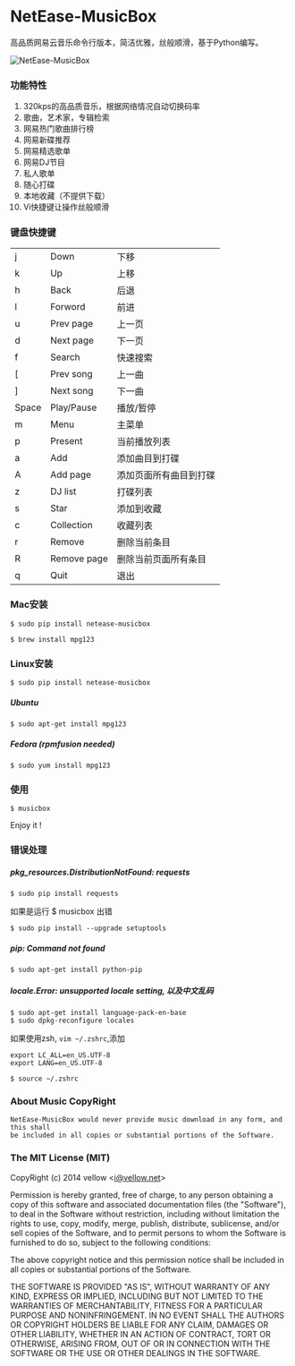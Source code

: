 NetEase-MusicBox
=================

高品质网易云音乐命令行版本，简洁优雅，丝般顺滑，基于Python编写。

![NetEase-MusicBox](http://i.imgur.com/J5353vK.gif)

### 功能特性

1. 320kps的高品质音乐，根据网络情况自动切换码率
2. 歌曲，艺术家，专辑检索
3. 网易热门歌曲排行榜
4. 网易新碟推荐
5. 网易精选歌单
6. 网易DJ节目
7. 私人歌单
8. 随心打碟
9. 本地收藏（不提供下载）
10. Vi快捷键让操作丝般顺滑

### 键盘快捷键

<table>
	<tr> <td>j</td> <td>Down</td> <td>下移</td> </tr>
	<tr> <td>k</td> <td>Up</td> <td>上移</td> </tr>
	<tr> <td>h</td> <td>Back</td> <td>后退</td> </tr>
	<tr> <td>l</td> <td>Forword</td> <td>前进</td> </tr>
	<tr> <td>u</td> <td>Prev page</td> <td>上一页</td> </tr>
	<tr> <td>d</td> <td>Next page</td> <td>下一页</td> </tr>
	<tr> <td>f</td> <td>Search</td> <td>快速搜索</td> </tr>
	<tr> <td>[</td> <td>Prev song</td> <td>上一曲</td> </tr>
	<tr> <td>]</td> <td>Next song</td> <td>下一曲</td> </tr>
	<tr> <td>Space</td> <td>Play/Pause</td> <td>播放/暂停</td> </tr>
	<tr> <td>m</td> <td>Menu</td> <td>主菜单</td> </tr>
	<tr> <td>p</td> <td>Present</td> <td>当前播放列表</td> </tr>
	<tr> <td>a</td> <td>Add</td> <td>添加曲目到打碟</td> </tr>
	<tr> <td>A</td> <td>Add page</td> <td>添加页面所有曲目到打碟</td> </tr>
	<tr> <td>z</td> <td>DJ list</td> <td>打碟列表</td> </tr>
	<tr> <td>s</td> <td>Star</td> <td>添加到收藏</td> </tr>
	<tr> <td>c</td> <td>Collection</td> <td>收藏列表</td> </tr>
	<tr> <td>r</td> <td>Remove</td> <td>删除当前条目</td> </tr>
	<tr> <td>R</td> <td>Remove page</td> <td>删除当前页面所有条目</td> </tr>
	<tr> <td>q</td> <td>Quit</td> <td>退出</td> </tr>
</table>


### Mac安装

	$ sudo pip install netease-musicbox

	$ brew install mpg123

### Linux安装

	$ sudo pip install netease-musicbox
##### Ubuntu
	$ sudo apt-get install mpg123
##### Fedora (rpmfusion needed)
	$ sudo yum install mpg123
	
### 使用

	$ musicbox

Enjoy it !


### 错误处理

##### pkg_resources.DistributionNotFound: requests  

	$ sudo pip install requests

如果是运行 $ musicbox 出错  

	$ sudo pip install --upgrade setuptools

##### pip: Command not found  

	$ sudo apt-get install python-pip

##### locale.Error: unsupported locale setting, 以及中文乱码

    $ sudo apt-get install language-pack-en-base
    $ sudo dpkg-reconfigure locales

如果使用zsh, `vim ~/.zshrc`,添加

    export LC_ALL=en_US.UTF-8
    export LANG=en_US.UTF-8

`$ source ~/.zshrc`

### About Music CopyRight
    NetEase-MusicBox would never provide music download in any form, and this shall 
    be included in all copies or substantial portions of the Software.   

### The MIT License (MIT)

CopyRight (c) 2014 vellow  &lt;<a href="mailto:i@vellow.net">i@vellow.net</a>&gt;

Permission is hereby granted, free of charge, to any person obtaining a copy
of this software and associated documentation files (the "Software"), to deal
in the Software without restriction, including without limitation the rights
to use, copy, modify, merge, publish, distribute, sublicense, and/or sell
copies of the Software, and to permit persons to whom the Software is
furnished to do so, subject to the following conditions:

The above copyright notice and this permission notice shall be included in
all copies or substantial portions of the Software.

THE SOFTWARE IS PROVIDED "AS IS", WITHOUT WARRANTY OF ANY KIND, EXPRESS OR
IMPLIED, INCLUDING BUT NOT LIMITED TO THE WARRANTIES OF MERCHANTABILITY,
FITNESS FOR A PARTICULAR PURPOSE AND NONINFRINGEMENT. IN NO EVENT SHALL THE
AUTHORS OR COPYRIGHT HOLDERS BE LIABLE FOR ANY CLAIM, DAMAGES OR OTHER
LIABILITY, WHETHER IN AN ACTION OF CONTRACT, TORT OR OTHERWISE, ARISING FROM,
OUT OF OR IN CONNECTION WITH THE SOFTWARE OR THE USE OR OTHER DEALINGS IN
THE SOFTWARE.

